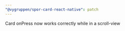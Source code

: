 ```yaml
---
"@vygruppen/spor-card-react-native": patch
---
```


Card onPress now works correctly while in a scroll-view
